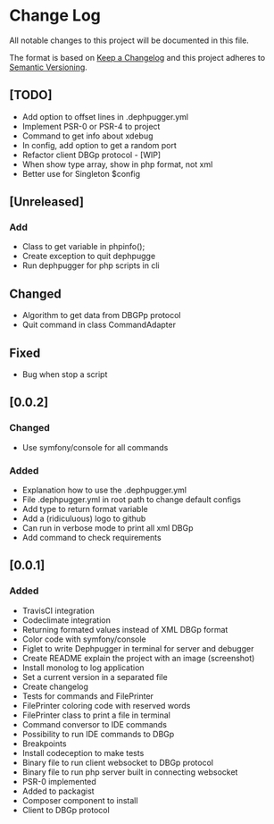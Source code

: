 # Change Log
All notable changes to this project will be documented in this file.

The format is based on [Keep a Changelog](http://keepachangelog.com/) 
and this project adheres to [Semantic Versioning](http://semver.org/).

## [TODO]
- Add option to offset lines in .dephpugger.yml
- Implement PSR-0 or PSR-4 to project
- Command to get info about xdebug
- In config, add option to get a random port
- Refactor client DBGp protocol - [WIP]
- When show type array, show in php format, not xml
- Better use for Singleton $config

## [Unreleased]
### Add
- Class to get variable in phpinfo();
- Create exception to quit dephpugge
- Run dephpugger for php scripts in cli

## Changed
- Algorithm to get data from DBGPp protocol
- Quit command in class CommandAdapter

## Fixed
- Bug when stop a script

## [0.0.2]
### Changed
- Use symfony/console for all commands

### Added
- Explanation how to use the .dephpugger.yml
- File .dephpugger.yml in root path to change default configs
- Add type to return format variable
- Add a (ridiculuous) logo to github
- Can run in verbose mode to print all xml DBGp
- Add command to check requirements

## [0.0.1]
### Added
- TravisCI integration
- Codeclimate integration
- Returning formated values instead of XML DBGp format
- Color code with symfony/console
- Figlet to write Dephpugger in terminal for server and debugger
- Create README explain the project with an image (screenshot)
- Install monolog to log application
- Set a current version in a separated file
- Create changelog
- Tests for commands and FilePrinter
- FilePrinter coloring code with reserved words
- FilePrinter class to print a file in terminal
- Command conversor to IDE commands
- Possibility to run IDE commands to DBGp
- Breakpoints
- Install codeception to make tests
- Binary file to run client websocket to DBGp protocol
- Binary file to run php server built in connecting websocket
- PSR-0 implemented
- Added to packagist
- Composer component to install
- Client to DBGp protocol
